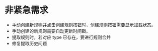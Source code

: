 # 非紧急需求

- 手动创建新规则并点击创建规则按钮时，创建规则按钮需要显示加载状态。
- 手动创建的新规则需要自动更新时间戳。  
- 提取规则时，若对应 type 已存在，要进行规则合并
- 修复提取历史问题